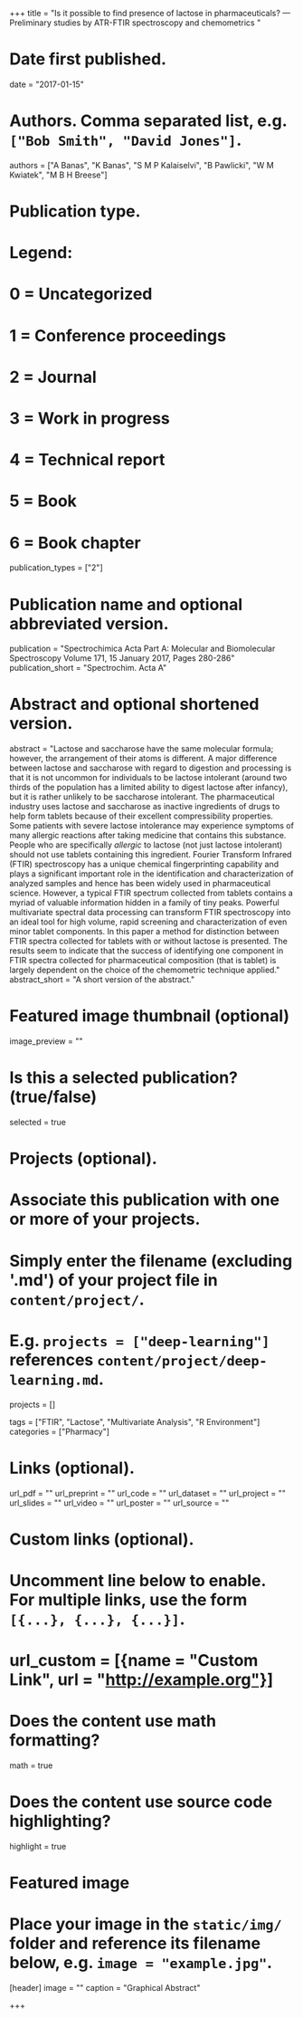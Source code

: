 
+++
title = "Is it possible to find presence of lactose in pharmaceuticals? — Preliminary studies by ATR-FTIR spectroscopy and chemometrics "

# Date first published.
date = "2017-01-15"

# Authors. Comma separated list, e.g. `["Bob Smith", "David Jones"]`.
authors = ["A Banas", "K Banas", "S M P Kalaiselvi", "B Pawlicki", "W M Kwiatek", "M B H Breese"]

# Publication type.
# Legend:
# 0 = Uncategorized
# 1 = Conference proceedings
# 2 = Journal
# 3 = Work in progress
# 4 = Technical report
# 5 = Book
# 6 = Book chapter
publication_types = ["2"]

# Publication name and optional abbreviated version.
publication = "Spectrochimica Acta Part A: Molecular and Biomolecular Spectroscopy Volume 171, 15 January 2017, Pages 280-286"
publication_short = "Spectrochim. Acta A"


# Abstract and optional shortened version.
abstract = "Lactose and saccharose have the same molecular formula; however, the arrangement of their atoms is different. A major difference between lactose and saccharose with regard to digestion and processing is that it is not uncommon for individuals to be lactose intolerant (around two thirds of the population has a limited ability to digest lactose after infancy), but it is rather unlikely to be saccharose intolerant.
The pharmaceutical industry uses lactose and saccharose as inactive ingredients of drugs to help form tablets because of their excellent compressibility properties. Some patients with severe lactose intolerance may experience symptoms of many allergic reactions after taking medicine that contains this substance. People who are specifically *allergic* to lactose (not just lactose intolerant) should not use tablets containing this ingredient.
Fourier Transform Infrared (FTIR) spectroscopy has a unique chemical fingerprinting capability and plays a significant important role in the identification and characterization of analyzed samples and hence has been widely used in pharmaceutical science. However, a typical FTIR spectrum collected from tablets contains a myriad of valuable information hidden in a family of tiny peaks. Powerful multivariate spectral data processing can transform FTIR spectroscopy into an ideal tool for high volume, rapid screening and characterization of even minor tablet components.
In this paper a method for distinction between FTIR spectra collected for tablets with or without lactose is presented. The results seem to indicate that the success of identifying one component in FTIR spectra collected for pharmaceutical composition (that is tablet) is largely dependent on the choice of the chemometric technique applied."
abstract_short = "A short version of the abstract."

# Featured image thumbnail (optional)
image_preview = ""

# Is this a selected publication? (true/false)
selected = true

# Projects (optional).
#   Associate this publication with one or more of your projects.
#   Simply enter the filename (excluding '.md') of your project file in `content/project/`.
#   E.g. `projects = ["deep-learning"]` references `content/project/deep-learning.md`.
projects = []

tags = ["FTIR", "Lactose", "Multivariate Analysis", "R Environment"]
categories = ["Pharmacy"]


# Links (optional).
url_pdf = ""
url_preprint = ""
url_code = ""
url_dataset = ""
url_project = ""
url_slides = ""
url_video = ""
url_poster = ""
url_source = ""

# Custom links (optional).
#   Uncomment line below to enable. For multiple links, use the form `[{...}, {...}, {...}]`.
# url_custom = [{name = "Custom Link", url = "http://example.org"}]

# Does the content use math formatting?
math = true

# Does the content use source code highlighting?
highlight = true

# Featured image
# Place your image in the `static/img/` folder and reference its filename below, e.g. `image = "example.jpg"`.
[header]
image = ""
caption = "Graphical Abstract"

+++
